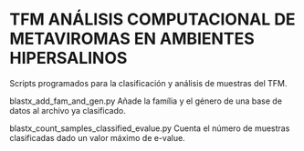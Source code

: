 # TFM ANÁLISIS COMPUTACIONAL DE METAVIROMAS EN AMBIENTES HIPERSALINOS

Scripts programados para la clasificación y análisis de muestras del TFM.

blastx_add_fam_and_gen.py 
Añade la família y el género de una base de datos al archivo ya clasificado.

blastx_count_samples_classified_evalue.py
Cuenta el número de muestras clasificadas dado un valor máximo de e-value.

